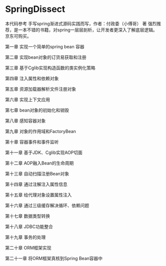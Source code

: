 # SpringDissect
本代码参考 手写spring渐进式源码实践而写，作者：付政委（小傅哥） 著
强烈推荐，是一本不错的书籍，对spring一层层剖析，让开发者更深入了解底层逻辑。 京东可购买。

第一章
实现一个简单的spring bean 容器

第二章
实现bean对象的订货易获取和注册

第三章
基于Cglib实现构造函数的类实例化策略

第四章
注入属性和依赖对象

第五章
资源加载器解析文件注册对象

第六章
实现上下文应用

第七章
bean对象的初始化和销毁

第八章
感知容器对象

第九章
对象的作用域和FactoryBean

第十章
容器事件和事件监听

第十一章
基于JDK、Cglib实现AOP切面

第十二章
AOP融入Bean的生命周期

第十三章
自动扫描注册Bean对象

第十四章
通过注解注入属性信息

第十五章
给代理对象设置属性注入

第十六章
通过三级缓存解决循环、依赖问题

第十七章
数据类型转换

第十八章
JDBC功能整合

第十九章
事务的处理

第二十章
ORM框架实现

第二十一章
将ORM框架真核到Spring Bean容器中